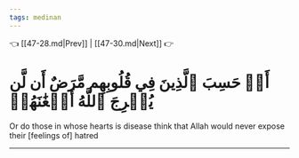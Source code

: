 ```yaml
---
tags: medinan
---
```


👈 [[47-28.md|Prev]] | [[47-30.md|Next]] 👉

# أَمۡ حَسِبَ ٱلَّذِينَ فِي قُلُوبِهِم مَّرَضٌ أَن لَّن يُخۡرِجَ ٱللَّهُ أَضۡغَٰنَهُمۡ

Or do those in whose hearts is disease think that Allah would never expose their [feelings of] hatred

---

